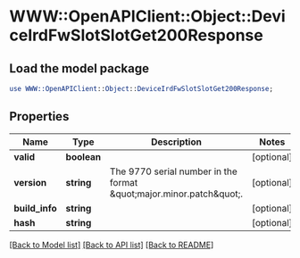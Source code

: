 # WWW::OpenAPIClient::Object::DeviceIrdFwSlotSlotGet200Response

## Load the model package
```perl
use WWW::OpenAPIClient::Object::DeviceIrdFwSlotSlotGet200Response;
```

## Properties
Name | Type | Description | Notes
------------ | ------------- | ------------- | -------------
**valid** | **boolean** |  | [optional] 
**version** | **string** | The 9770 serial number in the format \&quot;major.minor.patch\&quot;. | [optional] 
**build_info** | **string** |  | [optional] 
**hash** | **string** |  | [optional] 

[[Back to Model list]](../README.md#documentation-for-models) [[Back to API list]](../README.md#documentation-for-api-endpoints) [[Back to README]](../README.md)


